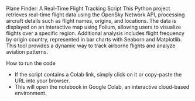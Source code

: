 Plane Finder: A Real-Time Flight Tracking Script
This Python project retrieves real-time flight data using the OpenSky Network API, processing aircraft details such as flight names, origins, and locations. The data is displayed on an interactive map using Folium, allowing users to visualize flights over a specific region. Additional analysis includes flight frequency by origin country, represented in bar charts with Seaborn and Matplotlib. This tool provides a dynamic way to track airborne flights and analyze aviation patterns.

How to run the code
- If the script contains a Colab link, simply click on it or copy-paste the URL into your browser.
- This will open the notebook in Google Colab, an interactive cloud-based environment.
